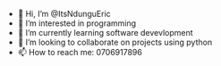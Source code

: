 - 👋 Hi, I’m @ItsNdunguEric
- 👀 I’m interested in programming
- 🌱 I’m currently learning software devevlopment
- 💞️ I’m looking to collaborate on projects using python
- 📫 How to reach me: 0706917896

<!---
ItsNdunguEric/ItsNdunguEric is a ✨ special ✨ repository because its `README.md` (this file) appears on your GitHub profile.
You can click the Preview link to take a look at your changes.
--->
